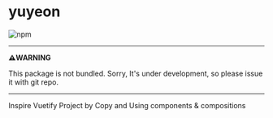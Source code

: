 # yuyeon

![npm](https://img.shields.io/npm/v/yuyeon)

---
**⚠️WARNING**

This package is not bundled.
Sorry, It's under development, so please issue it with git repo.

---

Inspire Vuetify Project by Copy and Using
components & compositions 
